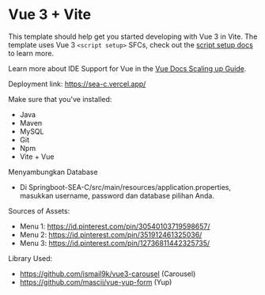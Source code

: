 # Vue 3 + Vite

This template should help get you started developing with Vue 3 in Vite. The template uses Vue 3 `<script setup>` SFCs, check out the [script setup docs](https://v3.vuejs.org/api/sfc-script-setup.html#sfc-script-setup) to learn more.

Learn more about IDE Support for Vue in the [Vue Docs Scaling up Guide](https://vuejs.org/guide/scaling-up/tooling.html#ide-support).

Deployment link:
https://sea-c.vercel.app/

Make sure that you've installed:
- Java
- Maven
- MySQL
- Git
- Npm
- Vite + Vue

Menyambungkan Database
- Di Springboot-SEA-C/src/main/resources/application.properties, masukkan username, password dan database pilihan Anda.



Sources of Assets:
- Menu 1: https://id.pinterest.com/pin/30540103719598657/
- Menu 2: https://id.pinterest.com/pin/351912461325036/
- Menu 3: https://id.pinterest.com/pin/12736811442325735/

Library Used:
- https://github.com/ismail9k/vue3-carousel (Carousel)
- https://github.com/mascii/vue-yup-form (Yup)